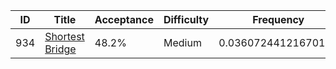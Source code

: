 |ID|Title|Acceptance|Difficulty|Frequency|
|----|-----|----|---|---|
|934|[Shortest Bridge]( https://leetcode.com/problems/shortest-bridge)|48.2%|Medium|0.03607244121670154|
